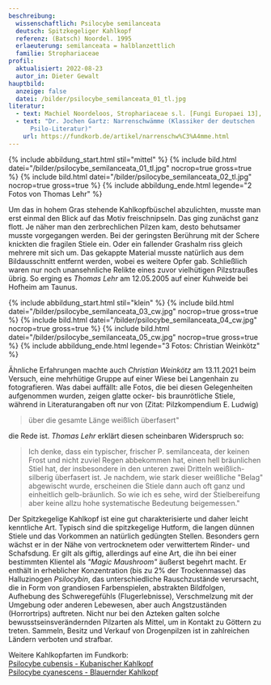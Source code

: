```yaml
---
beschreibung:
  wissenschaftlich: Psilocybe semilanceata
  deutsch: Spitzkegeliger Kahlkopf
  referenz: (Batsch) Noordel. 1995
  erlaeuterung: semilanceata = halblanzettlich
  familie: Strophariaceae
profil:
  aktualisiert: 2022-08-23
  autor_in: Dieter Gewalt
hauptbild:
  anzeige: false
  datei: /bilder/psilocybe_semilanceata_01_tl.jpg
literatur:
  - text: Machiel Noordeloos, Strophariaceae s.l. [Fungi Europaei 13], 2011
  - text: "Dr. Jochen Gartz: Narrenschwämme (Klassiker der deutschen
      Psilo-Literatur)"
    url: https://fundkorb.de/artikel/narrenschw%C3%A4mme.html
---
```

{% include abbildung_start.html stil="mittel" %}
{% include bild.html datei="/bilder/psilocybe_semilanceata_01_tl.jpg" nocrop=true gross=true %}
{% include bild.html datei="/bilder/psilocybe_semilanceata_02_tl.jpg" nocrop=true gross=true %}
{% include abbildung_ende.html legende="2 Fotos von Thomas Lehr" %}

Um das in hohem Gras stehende Kahlkopfbüschel abzulichten, musste man erst einmal den Blick auf das Motiv freischnipseln. Das ging zunächst ganz flott. Je näher man den zerbrechlichen Pilzen kam, desto behutsamer musste vorgegangen werden. Bei der geringsten Berührung mit der Schere knickten die fragilen Stiele ein. Oder ein fallender Grashalm riss gleich mehrere mit sich um. Das gekappte Material musste natürlich aus dem Bildausschnitt entfernt werden, wobei es weitere Opfer gab. Schließlich waren nur noch unansehnliche Relikte eines zuvor vielhütigen Pilzstraußes übrig. So erging es *Thomas Lehr* am 12.05.2005 auf einer Kuhweide bei Hofheim am Taunus.

{% include abbildung_start.html stil="klein" %}
{% include bild.html datei="/bilder/psilocybe_semilanceata_03_cw.jpg" nocrop=true gross=true %}
{% include bild.html datei="/bilder/psilocybe_semilanceata_04_cw.jpg" nocrop=true gross=true %}
{% include bild.html datei="/bilder/psilocybe_semilanceata_05_cw.jpg" nocrop=true gross=true %}
{% include abbildung_ende.html legende="3 Fotos: Christian Weinkötz" %}

Ähnliche Erfahrungen machte auch *Christian Weinkötz* am 13.11.2021 beim Versuch, eine mehrhütige Gruppe auf einer Wiese bei Langenhain zu fotografieren. Was dabei auffällt: alle Fotos, die bei diesen Gelegenheiten aufgenommen wurden, zeigen glatte ocker- bis braunrötliche Stiele, während in Literaturangaben oft nur von (Zitat: Pilzkompendium E. Ludwig)

> über die gesamte Länge weißlich überfasert"

die Rede ist. *Thomas Lehr* erklärt diesen scheinbaren Widerspruch so:

> Ich denke, dass ein typischer, frischer P. semilanceata, der keinen Frost und nicht zuviel Regen abbekommen hat, einen hell bräunlichen Stiel hat, der insbesondere in den unteren zwei Dritteln weißlich-silberig überfasert ist. Je nachdem, wie stark dieser weißliche "Belag" abgewischt wurde, erscheinen die Stiele dann auch oft ganz und einheitlich gelb-bräunlich. So wie ich es sehe, wird der Stielbereifung aber keine allzu hohe systematische Bedeutung beigemessen."

Der Spitzkegelige Kahlkopf ist eine gut charakterisierte und daher leicht kenntliche Art. Typisch sind die spitzkegelige Hutform, die langen dünnen Stiele und das Vorkommen an natürlich gedüngten Stellen. Besonders gern wächst er in der Nähe von vertrocknetem oder verwittertem Rinder- und Schafsdung. Er gilt als giftig, allerdings auf eine Art, die ihn bei einer bestimmten Klientel als *"Magic Maushroom"* äußerst begehrt macht. Er enthält in erheblicher Konzentration (bis zu 2% der Trockenmasse) das Halluzinogen *Psilocybin*, das unterschiedliche Rauschzustände verursacht, die in Form von grandiosen Farbenspielen, abstrakten Bildfolgen, Aufhebung des Schweregefühls (Flugerlebnisse), Verschmelzung mit der Umgebung oder anderen Lebewesen, aber auch Angstzuständen (Horrortrips) auftreten. Nicht nur bei den Azteken galten solche bewusstseinsverändernden Pilzarten als Mittel, um in Kontakt zu Göttern zu treten. Sammeln, Besitz und Verkauf von Drogenpilzen ist in zahlreichen Ländern verboten und strafbar.

Weitere Kahlkopfarten im Fundkorb:\
[Psilocybe cubensis - Kubanischer Kahlkopf](/pilze/psilocybe-cubensis-kubanischer-kahlkopf)\
[Psilocybe cyanescens - Blauernder Kahlkopf](/pilze/psilocybe-cyanescens-blauender-kahlkopf)